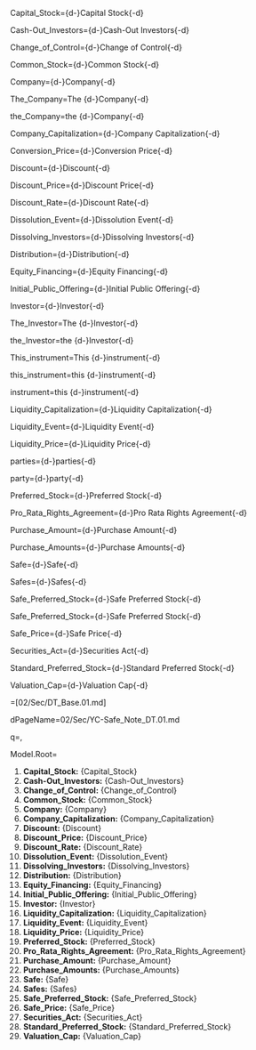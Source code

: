 Capital_Stock={d-}Capital Stock{-d}

Cash-Out_Investors={d-}Cash-Out Investors{-d}

Change_of_Control={d-}Change of Control{-d}

Common_Stock={d-}Common Stock{-d}

Company={d-}Company{-d}

The_Company=The {d-}Company{-d}

the_Company=the {d-}Company{-d}

Company_Capitalization={d-}Company Capitalization{-d}

Conversion_Price={d-}Conversion Price{-d}

Discount={d-}Discount{-d}

Discount_Price={d-}Discount Price{-d}

Discount_Rate={d-}Discount Rate{-d}

Dissolution_Event={d-}Dissolution Event{-d}

Dissolving_Investors={d-}Dissolving Investors{-d}

Distribution={d-}Distribution{-d}

Equity_Financing={d-}Equity Financing{-d}

Initial_Public_Offering={d-}Initial Public Offering{-d}

Investor={d-}Investor{-d}

The_Investor=The {d-}Investor{-d}

the_Investor=the {d-}Investor{-d}

This_instrument=This {d-}instrument{-d}

this_instrument=this {d-}instrument{-d}

instrument=this {d-}instrument{-d}

Liquidity_Capitalization={d-}Liquidity Capitalization{-d}

Liquidity_Event={d-}Liquidity Event{-d}

Liquidity_Price={d-}Liquidity Price{-d}

parties={d-}parties{-d}

party={d-}party{-d}

Preferred_Stock={d-}Preferred Stock{-d}

Pro_Rata_Rights_Agreement={d-}Pro Rata Rights Agreement{-d}

Purchase_Amount={d-}Purchase Amount{-d}

Purchase_Amounts={d-}Purchase Amounts{-d}

Safe={d-}Safe{-d}

Safes={d-}Safes{-d}

Safe_Preferred_Stock={d-}Safe Preferred Stock{-d}

Safe_Preferred_Stock={d-}Safe Preferred Stock{-d}

Safe_Price={d-}Safe Price{-d}

Securities_Act={d-}Securities Act{-d}

Standard_Preferred_Stock={d-}Standard Preferred Stock{-d}

Valuation_Cap={d-}Valuation Cap{-d}

=[02/Sec/DT_Base.01.md]

dPageName=02/Sec/YC-Safe_Note_DT.01.md

q=,

Model.Root=<ol><li><b>Capital_Stock:</b> {Capital_Stock}</li><li><b>Cash-Out_Investors:</b> {Cash-Out_Investors}</li><li><b>Change_of_Control:</b> {Change_of_Control}</li><li><b>Common_Stock:</b> {Common_Stock}</li><li><b>Company:</b> {Company}</li><li><b>Company_Capitalization:</b> {Company_Capitalization}</li><li><b>Discount:</b> {Discount}</li><li><b>Discount_Price:</b> {Discount_Price}</li><li><b>Discount_Rate:</b> {Discount_Rate}</li><li><b>Dissolution_Event:</b> {Dissolution_Event}</li><li><b>Dissolving_Investors:</b> {Dissolving_Investors}</li><li><b>Distribution:</b> {Distribution}</li><li><b>Equity_Financing:</b> {Equity_Financing}</li><li><b>Initial_Public_Offering:</b> {Initial_Public_Offering}</li><li><b>Investor:</b> {Investor}</li><li><b>Liquidity_Capitalization:</b> {Liquidity_Capitalization}</li><li><b>Liquidity_Event:</b> {Liquidity_Event}</li><li><b>Liquidity_Price:</b> {Liquidity_Price}</li><li><b>Preferred_Stock:</b> {Preferred_Stock}</li><li><b>Pro_Rata_Rights_Agreement:</b> {Pro_Rata_Rights_Agreement}</li><li><b>Purchase_Amount:</b> {Purchase_Amount}</li><li><b>Purchase_Amounts:</b> {Purchase_Amounts}</li><li><b>Safe:</b> {Safe}</li><li><b>Safes:</b> {Safes}</li><li><b>Safe_Preferred_Stock:</b> {Safe_Preferred_Stock}</li><li><b>Safe_Price:</b> {Safe_Price}</li><li><b>Securities_Act:</b> {Securities_Act}</li><li><b>Standard_Preferred_Stock:</b> {Standard_Preferred_Stock}</li><li><b>Valuation_Cap:</b> {Valuation_Cap}</li></ol>
